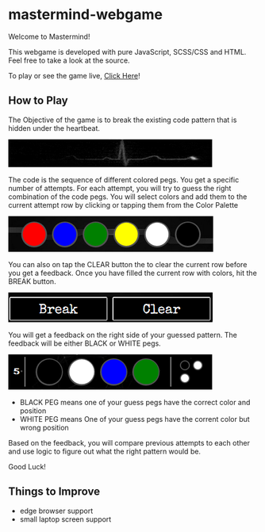 # mastermind-webgame

Welcome to Mastermind!

This webgame is developed with pure JavaScript, SCSS/CSS and HTML. Feel free to take a look at the source.

To play or see the game live, <a href="http://mastermind.mnafis.com" target="_blank">Click Here</a>!

## How to Play

The Objective of the game is to break the existing code pattern that is hidden under the heartbeat.

![htp_heartbeat](images/htp_heartbeat.png)

The code is the sequence of different colored pegs. You get a specific number of attempts. For each attempt, you will try to guess the right combination of the code pegs. You will select colors and add them to the current attempt row by clicking or tapping them from the Color Palette

![htp_palette](images/htp_palette.png)

You can also on tap the CLEAR button the to clear the current row before you get a feedback. Once you have filled  the current row with colors, hit the BREAK button.

![htp_buttons](images/htp_buttons.png)

You will get a feedback on the right side of your guessed pattern. The feedback will be either BLACK or WHITE pegs.

![htp_buttons](images/htp_row.png)

- BLACK PEG means one of your guess pegs have the correct color and position
- WHITE PEG means One of your guess pegs have the corrent color but wrong position

Based on the feedback, you will compare previous attempts to each other and use logic to figure out what the right pattern would be.

Good Luck!


## Things to Improve
- edge browser support
- small laptop screen support